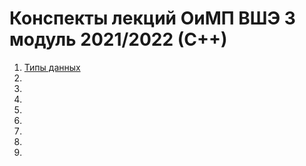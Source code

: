 # Конспекты лекций ОиМП ВШЭ 3 модуль 2021/2022 (С++)

1. [Типы данных](/lectures/lecture1)
2.
3.
4.
5.
6.
7.
8.
9.
